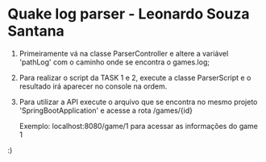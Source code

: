 # Quake log parser - Leonardo Souza Santana


1) Primeiramente vá na classe ParserController e altere a variável 'pathLog' com o caminho onde se encontra o games.log;

2) Para realizar o script da TASK 1 e 2, execute a classe ParserScript e o resultado irá aparecer no console na ordem.

3) Para utilizar a API execute o arquivo que se encontra no mesmo projeto 'SpringBootApplication' e acesse a rota /games/{id}

    Exemplo: localhost:8080/game/1 para acessar as informações do game 1

:)



